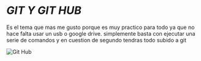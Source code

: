 # ***GIT Y GIT HUB***

Es el tema que mas me gusto porque es muy practico para todo ya que no hace falta
usar un usb o google drive. simplemente basta con ejecutar una serie de comandos
y en cuestion de segundo tendras todo subido a git

![Git Hub](https://qph.fs.quoracdn.net/main-qimg-1663bd3891c31dc71eb22887786bb242)
